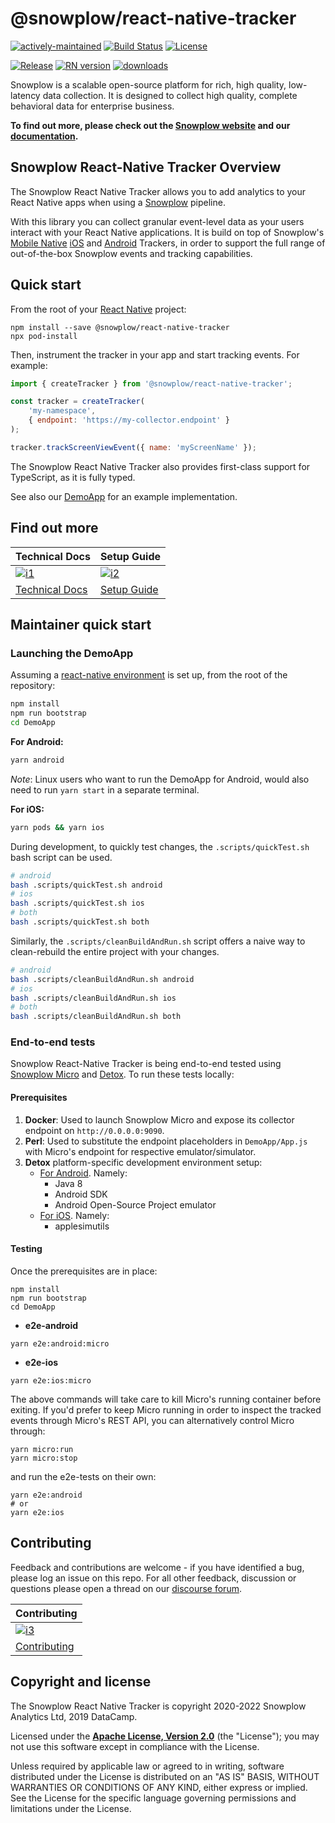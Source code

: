 
# @snowplow/react-native-tracker

[![actively-maintained]][tracker-classification]
[![Build Status][gh-actions-image]][gh-actions]
[![License][license-image]][license]

[![Release][release-image]][releases]
[![RN version][react-native-v-image]][react-native-v]
[![downloads][downloads-dm-image]][downloads-dm]


Snowplow is a scalable open-source platform for rich, high quality, low-latency data collection. It is designed to collect high quality, complete behavioral data for enterprise business.

**To find out more, please check out the [Snowplow website][website] and our [documentation][docs].**


## Snowplow React-Native Tracker Overview

The Snowplow React Native Tracker allows you to add analytics to your React Native apps when using a [Snowplow][snowplow] pipeline.

With this library you can collect granular event-level data as your users interact with your React Native applications. It is build on top of Snowplow's [Mobile Native][native-trackers] [iOS][objc-tracker] and [Android][android-tracker] Trackers, in order to support the full range of out-of-the-box Snowplow events and tracking capabilities.


## Quick start

From the root of your [React Native][react-native] project:

```
npm install --save @snowplow/react-native-tracker
npx pod-install
```

Then, instrument the tracker in your app and start tracking events. For example:

```javascript
import { createTracker } from '@snowplow/react-native-tracker';

const tracker = createTracker(
    'my-namespace',
    { endpoint: 'https://my-collector.endpoint' }
);

tracker.trackScreenViewEvent({ name: 'myScreenName' });
```

The Snowplow React Native Tracker also provides first-class support for TypeScript, as it is fully typed.

See also our [DemoApp][demoapp] for an example implementation.


## Find out more

| Technical Docs                    | Setup Guide                 |
|-----------------------------------|-----------------------------|
| [![i1][techdocs-image]][techdocs] | [![i2][setup-image]][setup] |
| [Technical Docs][techdocs]        | [Setup Guide][setup]        |



## Maintainer quick start

### Launching the DemoApp

Assuming a [react-native environment][react-native-environment] is set up, from the root of the repository:

```bash
npm install
npm run bootstrap
cd DemoApp
```

**For Android:**

```bash
yarn android
```
_Note_: Linux users who want to run the DemoApp for Android, would also need to run `yarn start` in a separate terminal.

**For iOS:**

```bash
yarn pods && yarn ios
```

During development, to quickly test changes, the `.scripts/quickTest.sh` bash script can be used.

```bash
# android
bash .scripts/quickTest.sh android
# ios
bash .scripts/quickTest.sh ios
# both
bash .scripts/quickTest.sh both
```

Similarly, the `.scripts/cleanBuildAndRun.sh` script offers a naive way to clean-rebuild the entire project with your changes.

```bash
# android
bash .scripts/cleanBuildAndRun.sh android
# ios
bash .scripts/cleanBuildAndRun.sh ios
# both
bash .scripts/cleanBuildAndRun.sh both
```


### End-to-end tests

Snowplow React-Native Tracker is being end-to-end tested using [Snowplow Micro][snowplow-micro] and [Detox][detox]. To run these tests locally:

#### Prerequisites

1. **Docker**: Used to launch Snowplow Micro and expose its collector endpoint on `http://0.0.0.0:9090`.
2. **Perl**: Used to substitute the endpoint placeholders in `DemoApp/App.js` with Micro's endpoint for respective emulator/simulator.
3. **Detox** platform-specific development environment setup:
    - [For Android][detox-android-env]. Namely:
      - Java 8
      - Android SDK
      - Android Open-Source Project emulator
    - [For iOS][detox-ios-env]. Namely:
      - applesimutils

#### Testing

Once the prerequisites are in place:

```
npm install
npm run bootstrap
cd DemoApp
```

 - **e2e-android**
```
yarn e2e:android:micro
```

 - **e2e-ios**
```
yarn e2e:ios:micro
```

The above commands will take care to kill Micro's running container before exiting. If you'd prefer to keep Micro running in order to inspect the tracked events through Micro's REST API, you can alternatively control Micro through:

```
yarn micro:run
yarn micro:stop
```
and run the e2e-tests on their own:
```
yarn e2e:android
# or
yarn e2e:ios
```


## Contributing

Feedback and contributions are welcome - if you have identified a bug, please log an issue on this repo. For all other feedback, discussion or questions please open a thread on our [discourse forum][discourse].

| Contributing                              |
|-------------------------------------------|
| [![i3][contributing-image]][contributing] |
| [Contributing][contributing]              |



## Copyright and license

The Snowplow React Native Tracker is copyright 2020-2022 Snowplow Analytics Ltd, 2019 DataCamp.

Licensed under the **[Apache License, Version 2.0][license]** (the "License");
you may not use this software except in compliance with the License.

Unless required by applicable law or agreed to in writing, software
distributed under the License is distributed on an "AS IS" BASIS,
WITHOUT WARRANTIES OR CONDITIONS OF ANY KIND, either express or implied.
See the License for the specific language governing permissions and
limitations under the License.


[tracker-classification]: https://docs.snowplowanalytics.com/docs/collecting-data/collecting-from-own-applications/tracker-maintenance-classification/
[actively-maintained]: https://img.shields.io/static/v1?style=flat&label=Snowplow&message=Actively%20Maintained&color=6638b8&labelColor=9ba0aa&logo=data:image/png;base64,iVBORw0KGgoAAAANSUhEUgAAABAAAAAQCAMAAAAoLQ9TAAAAeFBMVEVMaXGXANeYANeXANZbAJmXANeUANSQAM+XANeMAMpaAJhZAJeZANiXANaXANaOAM2WANVnAKWXANZ9ALtmAKVaAJmXANZaAJlXAJZdAJxaAJlZAJdbAJlbAJmQAM+UANKZANhhAJ+EAL+BAL9oAKZnAKVjAKF1ALNBd8J1AAAAKHRSTlMAa1hWXyteBTQJIEwRgUh2JjJon21wcBgNfmc+JlOBQjwezWF2l5dXzkW3/wAAAHpJREFUeNokhQOCA1EAxTL85hi7dXv/E5YPCYBq5DeN4pcqV1XbtW/xTVMIMAZE0cBHEaZhBmIQwCFofeprPUHqjmD/+7peztd62dWQRkvrQayXkn01f/gWp2CrxfjY7rcZ5V7DEMDQgmEozFpZqLUYDsNwOqbnMLwPAJEwCopZxKttAAAAAElFTkSuQmCC
[gh-actions]: https://github.com/snowplow-incubator/snowplow-react-native-tracker/actions
[gh-actions-image]: https://github.com/snowplow-incubator/snowplow-react-native-tracker/workflows/build/badge.svg?branch=master

[license]: https://www.apache.org/licenses/LICENSE-2.0
[license-image]: https://img.shields.io/badge/license-Apache--2-blue.svg?style=flat

[releases]: https://www.npmjs.com/package/@snowplow/react-native-tracker
[release-image]: https://img.shields.io/npm/v/@snowplow/react-native-tracker

[react-native-v]: https://www.npmjs.com/package/@snowplow/react-native-tracker
[react-native-v-image]: https://img.shields.io/npm/dependency-version/@snowplow/react-native-tracker/peer/react-native

[downloads-dm]: https://www.npmjs.com/package/@snowplow/react-native-tracker
[downloads-dm-image]: https://img.shields.io/npm/dm/@snowplow/react-native-tracker

[website]: https://snowplowanalytics.com
[docs]: https://docs.snowplowanalytics.com
[snowplow]: https://github.com/snowplow/snowplow
[discourse]: https://discourse.snowplowanalytics.com

[techdocs]: https://docs.snowplowanalytics.com/docs/collecting-data/collecting-from-own-applications/react-native-tracker/introduction
[techdocs-image]: https://d3i6fms1cm1j0i.cloudfront.net/github/images/techdocs.png
[setup]: https://docs.snowplowanalytics.com/docs/collecting-data/collecting-from-own-applications/react-native-tracker/quick-start-guide/
[setup-image]: https://d3i6fms1cm1j0i.cloudfront.net/github/images/setup.png

[contributing]: https://github.com/snowplow-incubator/snowplow-react-native-tracker/blob/master/CONTRIBUTING.md
[contributing-image]: https://d3i6fms1cm1j0i.cloudfront.net/github/images/contributing.png

[react-native]: https://reactnative.dev/
[react-native-environment]: https://reactnative.dev/docs/environment-setup
[snowplow-micro]: https://github.com/snowplow-incubator/snowplow-micro
[snowplow-mini]: https://github.com/snowplow/snowplow-mini

[native-trackers]: https://docs.snowplowanalytics.com/docs/collecting-data/collecting-from-own-applications/mobile-trackers/mobile-trackers-v2-0
[objc-tracker]: https://github.com/snowplow/snowplow-objc-tracker
[android-tracker]: https://github.com/snowplow/snowplow-android-tracker

[demoapp]: https://github.com/snowplow-incubator/snowplow-react-native-tracker/tree/master/DemoApp
[gh-actions-workflows]: https://github.com/snowplow-incubator/snowplow-react-native-tracker/tree/master/.github/workflows
[detox]: https://github.com/wix/Detox
[detox-android-env]: https://github.com/wix/Detox/blob/master/docs/Introduction.AndroidDevEnv.md
[detox-ios-env]: https://github.com/wix/Detox/blob/master/docs/Introduction.iOSDevEnv.md
